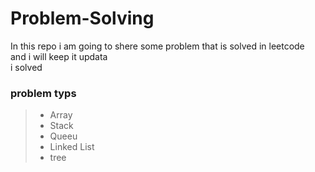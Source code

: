 # Problem-Solving
In this repo i am going to shere some problem that is solved in leetcode   
and i will keep it updata  
i solved 
### problem typs  
> - Array
> - Stack
> - Queeu
> - Linked List
> - tree


